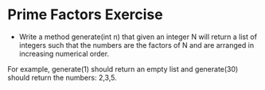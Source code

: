 # Prime Factors Exercise

* Write a method generate(int n) that given an integer N will return a list of integers such that the numbers are the factors of N and are arranged in increasing numerical order.

For example, generate(1) should return an empty list and generate(30) should return the numbers: 2,3,5.
